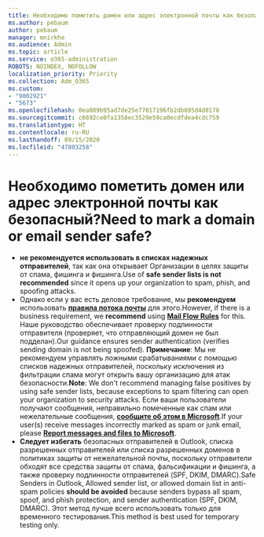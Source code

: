 ```yaml
---
title: Необходимо пометить домен или адрес электронной почты как безопасный?
ms.author: pebaum
author: pebaum
manager: mnirkhe
ms.audience: Admin
ms.topic: article
ms.service: o365-administration
ROBOTS: NOINDEX, NOFOLLOW
localization_priority: Priority
ms.collection: Adm_O365
ms.custom:
- "9002921"
- "5673"
ms.openlocfilehash: 0ea089b95ad7de25e77017196fb2db895d4d0178
ms.sourcegitcommit: c6692ce0fa1358ec3529e59ca0ecdfdea4cdc759
ms.translationtype: HT
ms.contentlocale: ru-RU
ms.lasthandoff: 09/15/2020
ms.locfileid: "47803258"
---
```

# <a name="need-to-mark-a-domain-or-email-sender-safe"></a><span data-ttu-id="37b3c-102">Необходимо пометить домен или адрес электронной почты как безопасный?</span><span class="sxs-lookup"><span data-stu-id="37b3c-102">Need to mark a domain or email sender safe?</span></span>

- <span data-ttu-id="37b3c-103">**не рекомендуется использовать в списках надежных отправителей**, так как она открывает Организации в целях защиты от спама, фишинга и фишинга.</span><span class="sxs-lookup"><span data-stu-id="37b3c-103">Use of **safe sender lists is not recommended** since it opens up your organization to spam, phish, and spoofing attacks.</span></span>
- <span data-ttu-id="37b3c-104">Однако если у вас есть деловое требование, мы **рекомендуем** использовать **[правила потока почты](https://docs.microsoft.com/microsoft-365/security/office-365-security/create-safe-sender-lists-in-office-365?view=o365-worldwide#recommended-use-mail-flow-rules)** для этого.</span><span class="sxs-lookup"><span data-stu-id="37b3c-104">However, if there is a business requirement, we **recommend** using **[Mail Flow Rules](https://docs.microsoft.com/microsoft-365/security/office-365-security/create-safe-sender-lists-in-office-365?view=o365-worldwide#recommended-use-mail-flow-rules)** for this.</span></span> <span data-ttu-id="37b3c-105">Наше руководство обеспечивает проверку подлинности отправителя (проверяет, что отправляющий домен не был подделан).</span><span class="sxs-lookup"><span data-stu-id="37b3c-105">Our guidance ensures sender authentication (verifies sending domain is not being spoofed).</span></span> <span data-ttu-id="37b3c-106">**Примечание**: Мы не рекомендуем управлять ложными срабатываниями с помощью списков надежных отправителей, поскольку исключения из фильтрации спама могут открыть вашу организацию для атак безопасности.</span><span class="sxs-lookup"><span data-stu-id="37b3c-106">**Note**: We don't recommend managing false positives by using safe sender lists, because exceptions to spam filtering can open your organization to security attacks.</span></span> <span data-ttu-id="37b3c-107">Если ваши пользователи получают сообщения, неправильно помеченные как спам или нежелательные сообщения, **[сообщите об этом в Microsoft](https://protection.office.com/reportsubmission)**.</span><span class="sxs-lookup"><span data-stu-id="37b3c-107">If your user(s) receive messages incorrectly marked as spam or junk email, please **[Report messages and files to Microsoft](https://protection.office.com/reportsubmission)**.</span></span>
- <span data-ttu-id="37b3c-108">**Следует избегать** безопасных отправителей в Outlook, списка разрешенных отправителей или списка разрешенных доменов в политиках защиты от нежелательной почты, поскольку отправители обходят все средства защиты от спама, фальсификации и фишинга, а также проверку подлинности отправителей (SPF, DKIM, DMARC).</span><span class="sxs-lookup"><span data-stu-id="37b3c-108">Safe Senders in Outlook, Allowed sender list, or allowed domain list in anti-spam policies **should be avoided** because senders bypass all spam, spoof, and phish protection, and sender authentication (SPF, DKIM, DMARC).</span></span> <span data-ttu-id="37b3c-109">Этот метод лучше всего использовать только для временного тестирования.</span><span class="sxs-lookup"><span data-stu-id="37b3c-109">This method is best used for temporary testing only.</span></span>
